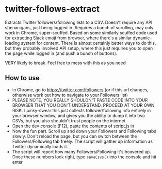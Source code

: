 # twitter-follows-extract
Extracts Twitter followers/following lists to a CSV. Doesn't require any API shenanigans, just being logged in. Requires a bunch of scrolling, may only work in Chrome, super-scuffed. Based on some similarly scuffed code used for extracting Slack emoji from browser, where there's a similar dynamic-loading system for content. There is almost certainly better ways to do this, but they probably involved API setup, where this just requires you to open the page while logged in (and push a bunch of buttons).

VERY likely to break. Feel free to mess with this as you need


## How to use

- In Chrome, go to https://twitter.com/followers (or if this url changes, otherwise work out how to navigate to your Followers list)
- PLEASE NOTE, YOU REALLY SHOULDN'T PASTE CODE INTO YOUR BROWSER THAT YOU DON'T UNDERSTAND. PROCEED AT YOUR OWN RISK. I pinky-swear this just collects follower/following info entirely in your browser window, and gives you the ability to dump it into two CSVs, but you also shouldn't trust people on the internet
- Open the dev console (F12), paste the contents of script.js in
- Now the fun part. Scroll up and down your Followers and Following tabs slowly. Don't reload the page, but you can switch between the Followers/Following tab freely. The script will gather up information as Twitter dynamically loads it.
- The script will report how many Followers/Following it's hoovered up. Once these numbers look right, type `saveCsvs()` into the console and hit enter
  
